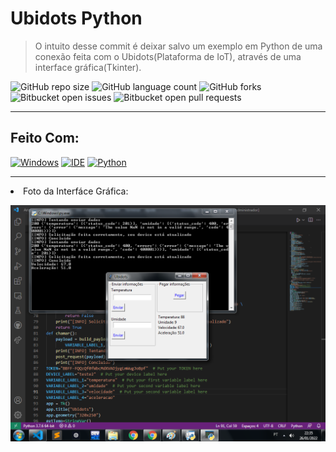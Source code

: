 # Ubidots Python

>  O intuito desse commit é deixar salvo um exemplo em Python de uma conexão feita com o Ubidots(Plataforma de IoT), através de uma interface gráfica(Tkinter).

![GitHub repo size](https://img.shields.io/github/repo-size/KauaMB2/Python-Ubidots?style=for-the-badge)
![GitHub language count](https://img.shields.io/github/languages/count/KauaMB2/Python-Ubidots?style=for-the-badge)
![GitHub forks](https://img.shields.io/github/forks/KauaMB2/Python-Ubidots?style=for-the-badge)
![Bitbucket open issues](https://img.shields.io/bitbucket/issues/KauaMB2/Python-Ubidots?style=for-the-badge)
![Bitbucket open pull requests](https://img.shields.io/bitbucket/pr-raw/KauaMB2/Python-Ubidots?style=for-the-badge)
<hr>

## Feito Com:
[![Windows](https://img.shields.io/badge/Windows-0078D6?style=for-the-badge&logo=windows&logoColor=white)](https://www.microsoft.com/pt-br/windows/get-windows-10)
[![IDE](https://img.shields.io/badge/Visual_studio_code-0078D4?style=for-the-badge&logo=visual%20studio%20code&logoColor=white)](https://code.visualstudio.com/)
[![Python](https://img.shields.io/badge/python-1572B6?style=for-the-badge&logo=python&logoColor=white)](https://developer.mozilla.org/pt-BR/docs/Web/CSS)
<hr>
<li> Foto da Interfáce Gráfica:

<img src="img\imgInterface.png" class="img"></a>
